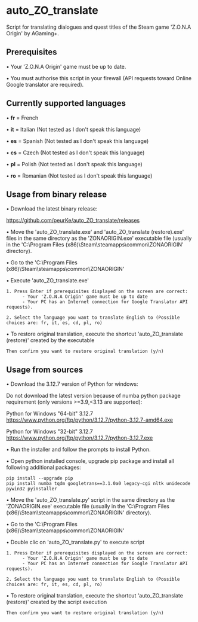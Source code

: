# auto_ZO_translate

Script for translating dialogues and quest titles of the Steam game 'Z.O.N.A Origin' by AGaming+.


## Prerequisites

  • Your 'Z.O.N.A Origin' game must be up to date.
  
  • You must authorise this script in your firewall (API requests toward Online Google translator are required).


## Currently supported languages

  • **fr** = French
  
  • **it** = Italian (Not tested as I don't speak this language)
  
  • **es** = Spanish (Not tested as I don't speak this language)
  
  • **cs** = Czech (Not tested as I don't speak this language)
  
  • **pl** = Polish (Not tested as I don't speak this language)
  
  • **ro** = Romanian (Not tested as I don't speak this language)


## Usage from binary release

• Download the latest binary release:

  https://github.com/peurKe/auto_ZO_translate/releases  

• Move the 'auto_ZO_translate.exe' and 'auto_ZO_translate (restore).exe' files in the same directory as the 'ZONAORIGIN.exe' executable file (usually in the 'C:\Program Files (x86)\Steam\steamapps\common\ZONAORIGIN\' directory).

• Go to the 'C:\Program Files (x86)\Steam\steamapps\common\ZONAORIGIN\'

• Execute 'auto_ZO_translate.exe'

```
1. Press Enter if prerequisites displayed on the screen are correct:
      - Your 'Z.O.N.A Origin' game must be up to date
      - Your PC has an Internet connection for Google Translator API requests).

2. Select the language you want to translate English to (Possible choices are: fr, it, es, cd, pl, ro)
```

• To restore original translation, execute the shortcut 'auto_ZO_translate (restore)' created by the executable

```
Then confirm you want to restore original translation (y/n)
```


## Usage from sources

• Download the 3.12.7 version of Python for windows:

  Do not download the latest version because of numba python package requirement (only versions >=3.9,<3.13 are supported):
    
  Python for Windows "64-bit" 3.12.7   https://www.python.org/ftp/python/3.12.7/python-3.12.7-amd64.exe
        
  Python for Windows "32-bit" 3.12.7   https://www.python.org/ftp/python/3.12.7/python-3.12.7.exe
        
• Run the installer and follow the prompts to install Python.

• Open python installed console, upgrade pip package and install all following additional packages:

    pip install --upgrade pip
    pip install numba tqdm googletrans==3.1.0a0 legacy-cgi nltk unidecode pywin32 pyinstaller

• Move the 'auto_ZO_translate.py' script in the same directory as the 'ZONAORIGIN.exe' executable file (usually in the 'C:\Program Files (x86)\Steam\steamapps\common\ZONAORIGIN\' directory).

• Go to the 'C:\Program Files (x86)\Steam\steamapps\common\ZONAORIGIN\'

• Double clic on 'auto_ZO_translate.py' to execute script

```
1. Press Enter if prerequisites displayed on the screen are correct:
      - Your 'Z.O.N.A Origin' game must be up to date
      - Your PC has an Internet connection for Google Translator API requests).

2. Select the language you want to translate English to (Possible choices are: fr, it, es, cd, pl, ro)
```
  
• To restore original translation, execute the shortcut 'auto_ZO_translate (restore)' created by the script execution

```
Then confirm you want to restore original translation (y/n)
```  

